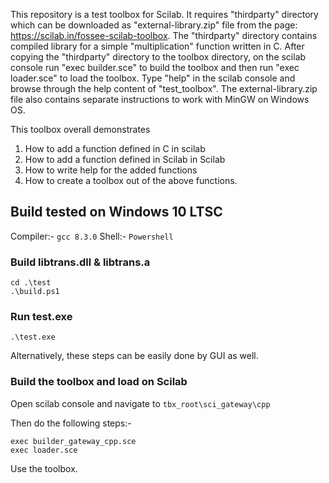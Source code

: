 This repository is a test toolbox for Scilab. It requires "thirdparty" directory which can be downloaded as "external-library.zip" file from the page: https://scilab.in/fossee-scilab-toolbox. The "thirdparty" directory contains compiled library for a simple "multiplication" function written in C. After copying the "thirdparty" directory to the toolbox directory, on the scilab console run "exec builder.sce" to build the toolbox and then run "exec loader.sce" to load the toolbox.  Type "help" in the scilab console and browse through the help content of "test_toolbox". The external-library.zip file also contains separate instructions to work with MinGW on Windows OS.

This toolbox overall demonstrates
1. How to add a function defined in C in scilab
2. How to add a function defined in Scilab in Scilab
3. How to write help for the added functions
4. How to create a toolbox out of the above functions.

## Build tested on Windows 10 LTSC

Compiler:- `gcc 8.3.0`
Shell:- `Powershell`

### Build libtrans.dll & libtrans.a

```
cd .\test
.\build.ps1
```

### Run test.exe

```
.\test.exe
```

Alternatively, these steps can be easily done by GUI as well.

### Build the toolbox and load on Scilab

Open scilab console and navigate to `tbx_root\sci_gateway\cpp`

Then do the following steps:- 

```
exec builder_gateway_cpp.sce
exec loader.sce
```

Use the toolbox.